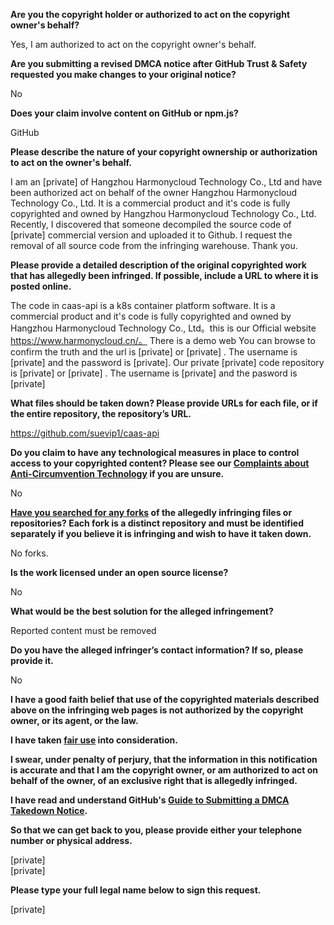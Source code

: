 **Are you the copyright holder or authorized to act on the copyright owner's behalf?**

Yes, I am authorized to act on the copyright owner's behalf.

**Are you submitting a revised DMCA notice after GitHub Trust & Safety requested you make changes to your original notice?**

No

**Does your claim involve content on GitHub or npm.js?**

GitHub

**Please describe the nature of your copyright ownership or authorization to act on the owner's behalf.**

I am an [private] of Hangzhou Harmonycloud Technology Co., Ltd and have been authorized act on behalf of the owner Hangzhou Harmonycloud Technology Co., Ltd. It is a commercial product and it's code is fully copyrighted and owned by Hangzhou Harmonycloud Technology Co., Ltd. Recently, I discovered that someone decompiled the source code of [private] commercial version and uploaded it to Github. I request the removal of all source code from the infringing warehouse. Thank you.

**Please provide a detailed description of the original copyrighted work that has allegedly been infringed. If possible, include a URL to where it is posted online.**

The code in caas-api is a k8s container platform software. It is a commercial product and it's code is fully copyrighted and owned by Hangzhou Harmonycloud Technology Co., Ltd。this is our Official website https://www.harmonycloud.cn/。 There is a demo web You can browse to confirm the truth and the url is [private] or [private] . The username is [private] and the password is [private].
Our private [private] code repository is [private] or [private] . The username is [private] and the pasword is [private]

**What files should be taken down? Please provide URLs for each file, or if the entire repository, the repository’s URL.**

https://github.com/suevip1/caas-api

**Do you claim to have any technological measures in place to control access to your copyrighted content? Please see our <a href="https://docs.github.com/articles/guide-to-submitting-a-dmca-takedown-notice#complaints-about-anti-circumvention-technology">Complaints about Anti-Circumvention Technology</a> if you are unsure.**

No

**<a href="https://docs.github.com/articles/dmca-takedown-policy#b-what-about-forks-or-whats-a-fork">Have you searched for any forks</a> of the allegedly infringing files or repositories? Each fork is a distinct repository and must be identified separately if you believe it is infringing and wish to have it taken down.**

No forks.

**Is the work licensed under an open source license?**

No

**What would be the best solution for the alleged infringement?**

Reported content must be removed

**Do you have the alleged infringer’s contact information? If so, please provide it.**

No

**I have a good faith belief that use of the copyrighted materials described above on the infringing web pages is not authorized by the copyright owner, or its agent, or the law.**

**I have taken <a href="https://www.lumendatabase.org/topics/22">fair use</a> into consideration.**

**I swear, under penalty of perjury, that the information in this notification is accurate and that I am the copyright owner, or am authorized to act on behalf of the owner, of an exclusive right that is allegedly infringed.**

**I have read and understand GitHub's <a href="https://docs.github.com/articles/guide-to-submitting-a-dmca-takedown-notice/">Guide to Submitting a DMCA Takedown Notice</a>.**

**So that we can get back to you, please provide either your telephone number or physical address.**

[private]  
[private]  

**Please type your full legal name below to sign this request.**

[private]

